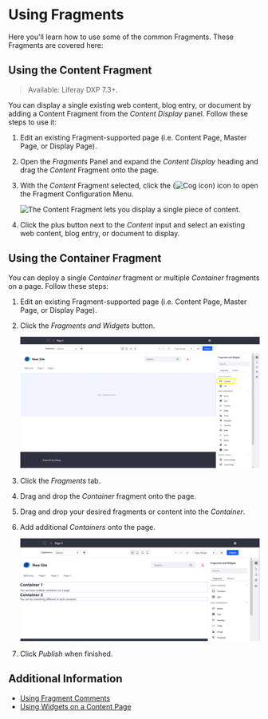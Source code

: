 # Using Fragments

Here you'll learn how to use some of the common Fragments. These Fragments are covered here:

## Using the Content Fragment

> Available: Liferay DXP 7.3+.

You can display a single existing web content, blog entry, or document by adding a Content Fragment from the *Content Display* panel. Follow these steps to use it:

1. Edit an existing Fragment-supported page (i.e. Content Page, Master Page, or Display Page).
1. Open the *Fragments* Panel and expand the *Content Display* heading and drag the *Content* Fragment onto the page.
1. With the *Content* Fragment selected, click the (![Cog icon](../../../images/icon-control-menu-gear.png)) icon to open the Fragment Configuration Menu.

    ![The Content Fragment lets you display a single piece of content.](./using-fragments/images/01.png)

1. Click the plus button next to the *Content* input and select an existing web content, blog entry, or document to display.

## Using the Container Fragment

You can deploy a single *Container* fragment or multiple *Container* fragments on a page. Follow these steps:

1. Edit an existing Fragment-supported page (i.e. Content Page, Master Page, or Display Page).
1. Click the *Fragments and Widgets* button.

    ![The Container fragment is located in the Fragments and Widgets menu.](./using-fragments/images/02.png)

1. Click the *Fragments* tab.
1. Drag and drop the *Container* fragment onto the page.
1. Drag and drop your desired fragments or content into the *Container*.
1. Add additional *Containers* onto the page.

    ![Drag additional Container fragments on the page.](./using-fragments/images/03.png)

1. Click *Publish* when finished.

## Additional Information

* [Using Fragment Comments](./using-fragment-comments.md)
* [Using Widgets on a Content Page](./using-widgets-on-a-content-page.md)
